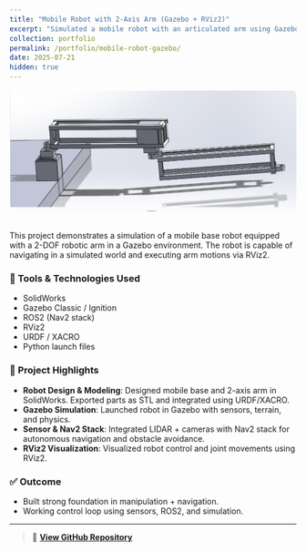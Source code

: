 ```yaml
---
title: "Mobile Robot with 2-Axis Arm (Gazebo + RViz2)"
excerpt: "Simulated a mobile robot with an articulated arm using Gazebo and RViz2. Designed for navigation and manipulation tasks using ROS2 stack and sensor integrations."
collection: portfolio
permalink: /portfolio/mobile-robot-gazebo/
date: 2025-07-21
hidden: true
---
```




<img src="/images/two_bar_link.png" alt="Mobile Robot with 2-Axis Arm" style="max-width: 100%; border-radius: 10px; margin-bottom: 1rem;">

This project demonstrates a simulation of a mobile base robot equipped with a 2-DOF robotic arm in a Gazebo environment. The robot is capable of navigating in a simulated world and executing arm motions via RViz2.

### 🔧 Tools & Technologies Used
- SolidWorks  
- Gazebo Classic / Ignition  
- ROS2 (Nav2 stack)  
- RViz2  
- URDF / XACRO  
- Python launch files  

### 🧠 Project Highlights
- **Robot Design & Modeling**: Designed mobile base and 2-axis arm in SolidWorks. Exported parts as STL and integrated using URDF/XACRO.  
- **Gazebo Simulation**: Launched robot in Gazebo with sensors, terrain, and physics.  
- **Sensor & Nav2 Stack**: Integrated LIDAR + cameras with Nav2 stack for autonomous navigation and obstacle avoidance.  
- **RViz2 Visualization**: Visualized robot control and joint movements using RViz2.

### ✅ Outcome
- Built strong foundation in manipulation + navigation.  
- Working control loop using sensors, ROS2, and simulation.

---

> 🔗 **[View GitHub Repository](https://github.com/shareefbaba/mobile_robot_Gazebo_project)**  
